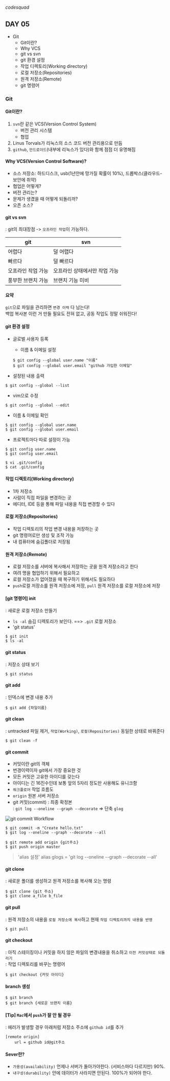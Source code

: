 ###### codesquad

## DAY 05
- Git
	- Git이란?
	- Why VCS
	- git vs svn
	- git 환경 설정
	- 작업 디렉토리(Working directory)
	- 로컬 저장소(Repositories)
	- 원격 저장소(Remote)
	- git 명령어

### Git

#### Git이란?
1. `svn`란 같은 VCS(Version Control System) <br>
	- 버전 관리 시스템 <br>
	- 협업 <br>
2. Linus Torvals가 리눅스의 소스 코드 버전 관리용으로 만듬<br>
3. `github`, `안드로이드`(내부에 리눅스가 있다)와 함께 점점 더 유명해짐 <br>

#### Why VCS(Version Control Software)?
- 소스 저장소: 하드디스크, usb(1년안에 망가질 확률이 10%), 드롭박스(클라우드- 보안에 취약)
- 협업은 어떻게?
- 버전 관리는?
- 문제가 생겼을 때 어떻게 되돌리까?
- 오픈 소스?

#### git vs svn
: git의 최대장점 -> `오프라인 작업`이 가능하다.

git | svn
------| ---------
어렵다 | 덜 어렵다
빠르다 | 덜 빠르다
오프라인 작업 가능 | 오프라인 상태에서만 작업 가능
풍부한 브랜치 가능 | 브랜치 기능 미비

#### 요약
`git`으로 파일을 관리하면 `변경 이력` 다 남는다! <br>
백업 복사본 이런 거 만들 필요도 전혀 없고, 공동 작업도 정말 쉬워진다!

#### git 환경 설정
- 글로벌 사용자 등록
	- 이름 & 이메일 설정 <br>

	```
	$ git config --global user.name "이름"
	$ git config --global user.email "github 가입한 이메일"
	```

- 설정된 내용 출력 <br>
```
$ git config --global --list
```

- vim으로 수정 <br>
```
$ git config --global --edit
```

- 이름 & 이메일 확인 <br>
```
$ git config --global user.name
$ git config --global user.email
```

- 프로젝트마다 따로 설정이 가능 <br>
```
$ git config user.name
$ git config user.email

$ vi .git/config
$ cat .git/config
```

#### 작업 디렉토리(Working directory)
- 1차 저장소
- 사람이 직접 파일을 변경하는 곳
- 에디터, IDE 등을 통해 파일 내용을 직접 변경할 수 있다

#### 로컬 저장소(Repositories)
- 작업 디렉토리의 작업 변경 내용을 저장하는 곳
- git 명령어로만 생성 및 조작 가능
- 내 컴퓨터에 숨김폴더로 저장됨

#### 원격 저장소(Remote)
- 로컬 저장소를 서버에 복사해서 저장하는 곳을 원격 저장소라고 한다
- 여려 명을 협업하기 위해서 필요하고
- 로컬 저장소가 없어졌을 때 복구하기 위해서도 필요하다
- `push`로컬 저장소를 원격 저장소에 저장, `pull` 원격 저장소를 로컬 저장소에 저장

#### [git 명령어] init <br>
: 새로운 로컬 저장소 만들기 <br>
- `ls -al` 숨김 디렉토리가 보인다. ==> `.git` 로컬 저장소
- 'git status'

```
$ git init
$ ls -al
```

#### git status <br>
: 저장소 상태 보기

```
$ git status
```

#### git add <br>
: 인덱스에 변경 내용 추가

```
$ git add {파일이름}
```

#### git clean
: untracked 파일 제거, `작업(Working)`, `로컬(Repositories)` 동일한 상태로 바꿔준다

```
$ git clean -f
```

#### git commit
- 커밋이란 git의 객체
- 번경이력이자 git에서 가장 중요한 것
- 모든 커밋은 고유한 아이디를 갖는다
- 아이디는 긴 16진수인데 보통 앞의 5자리 정도만 사용해도 유니크함
- `워크플로어` 작업 흐름도
- `origin` 원본 서버 저장소
- git 커밋(commit) : 최종 확정본 <br>
: `git log --oneline --graph --decorate` => 단축 `glog`

![git commit Workflow](./Assets/git_commit.png)

```
$ git commit -m "Create hello.txt"
$ git log --oneline --graph --decorate --all

$ git remote add origin {git주소}
$ git push origin master
```

> 'alias 설정' alias glogs = 'git log --oneline --graph --decorate --all'

#### git clone
: 새로운 폴더를 생성하고 원격 저장소를 복사해 오는 명령  

```
$ git clone {git 주소}
$ git clone a_file b_file
```

#### git pull
: 원격 저장소의 내용을 `로컬 저장소에 복사`하고 현재 `작업 디렉토리까지 내용을 반영`

```
$ git pull
```

#### git checkout <br>
: 아직 스테이징이나 커밋을 하지 않은 파일의 변경내용을 취소하고 `이전 커밋상태로 되돌리기` <br>
: 작업 디렉토리를 바꾸는 명령어 <br>

```
$ git checkout {커밋 아이디}
```

#### branch 생성

```
$ git branch
$ git branch {새로운 브랜치 이름}

```

#### [Tip] `Mac`에서 `push`가 잘 안 될 경우
: 에러가 발생할 경우 아래처럼 저장소 주소에 `github id`를 추가

```
[remote origin]
	url = github id@git주소
```

#### Sever란?
- `가용성(availability)` 언제나 서버가 돌아가야한다. (서비스마다 다르지만) 90%.
- `내구성(durability)` 안에 데이터가 사라지면 안된다. 100%가 되어야 한다.
